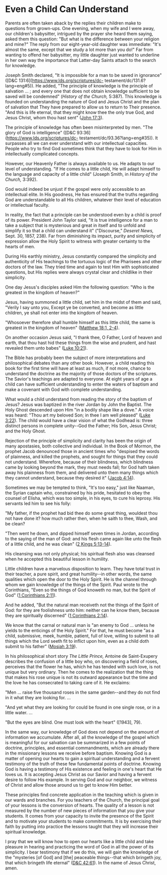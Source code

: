 # Even a Child Can Understand

Parents are often taken aback by the replies their children make to questions
from grown-ups. One evening, when my wife and I were away, our children's
babysitter, intrigued by the prayer she heard them saying, asked them this
question: "But what is the difference between your religion and mine?" The
reply from our eight-year-old daughter was immediate: "It's almost the same,
except that we study a lot more than you do!" Far from wanting to offend her
babysitter, my little daughter just wanted to underline in her own way the
importance that Latter-day Saints attach to the search for knowledge.

Joseph Smith declared, "It is impossible for a man to be saved in ignorance"
([D&amp;C 131:6](https://www.lds.org/scriptures/dc-
testament/dc/131.6?lang=eng#5)). He added, "The principle of knowledge is the
principle of salvation ... ; and every one that does not obtain knowledge
sufficient to be saved will be condemned" (_History of the Church,_ 5:387).
This knowledge is founded on understanding the nature of God and Jesus Christ
and the plan of salvation that They have prepared to allow us to return to
Their presence. "And this is life eternal, that they might know thee the only
true God, and Jesus Christ, whom thou hast sent" ([John
17:3](https://www.lds.org/scriptures/nt/john/17.3?lang=eng#2)).

The principle of knowledge has often been misinterpreted by men. "The glory of
God is intelligence" ([D&amp;C 93:36](https://www.lds.org/scriptures/dc-
testament/dc/93.36?lang=eng#35)). It surpasses all we can ever understand with
our intellectual capacities. People who try to find God sometimes think that
they have to look for Him in intellectually complicated concepts.

However, our Heavenly Father is always available to us. He adapts to our level
of understanding. "If He comes to a little child, He will adapt himself to the
language and capacity of a little child" (Joseph Smith, in _History of the
Church,_ 3:392).

God would indeed be unjust if the gospel were only accessible to an
intellectual elite. In His goodness, He has ensured that the truths regarding
God are understandable to all His children, whatever their level of education
or intellectual faculty.

In reality, the fact that a principle can be understood even by a child is
proof of its power. President John Taylor said, "It is true intelligence for a
man to take a subject that is mysterious and great in itself and to unfold and
simplify it so that a child can understand it" ("Discourse," _Deseret News,_
Sept. 30, 1857, 238). Far from diminishing its impact, purity and simplicity
of expression allow the Holy Spirit to witness with greater certainty to the
hearts of men.

During His earthly ministry, Jesus constantly compared the simplicity and
authenticity of His teachings to the tortuous logic of the Pharisees and other
doctors of the law. They tried time and again to test Him with sophisticated
questions, but His replies were always crystal clear and childlike in their
simplicity.

One day Jesus's disciples asked Him the following question: "Who is the
greatest in the kingdom of heaven?"

Jesus, having summoned a little child, set him in the midst of them and said,
"Verily I say unto you, Except ye be converted, and become as little children,
ye shall not enter into the kingdom of heaven.

"Whosoever therefore shall humble himself as this little child, the same is
greatest in the kingdom of heaven" ([Matthew 18:1,
2-4](https://www.lds.org/scriptures/nt/matt/18.1%2C2-4?lang=eng#0)).

On another occasion Jesus said, "I thank thee, O Father, Lord of heaven and
earth, that thou hast hid these things from the wise and prudent, and hast
revealed them unto babes" ([Luke
10:21](https://www.lds.org/scriptures/nt/luke/10.21?lang=eng#20)).

The Bible has probably been the subject of more interpretations and
philosophical debates than any other book. However, a child reading this book
for the first time will have at least as much, if not more, chance to
understand the doctrine as the majority of those doctors of the scriptures.
The Savior's teachings are adapted to everyone. At eight years of age a child
can have sufficient understanding to enter the waters of baptism and make a
covenant with God with complete understanding.

What would a child understand from reading the story of the baptism of Jesus?
Jesus was baptized in the river Jordan by John the Baptist. The Holy Ghost
descended upon Him "in a bodily shape like a dove." A voice was heard: "Thou
art my beloved Son; in thee I am well pleased" ([Luke
3:22](https://www.lds.org/scriptures/nt/luke/3.22?lang=eng#21)). The child
would have a clear vision of what the Godhead is: three distinct persons in
complete unity--God the Father; His Son, Jesus Christ; and the Holy Ghost.

Rejection of the principle of simplicity and clarity has been the origin of
many apostasies, both collective and individual. In the Book of Mormon, the
prophet Jacob denounced those in ancient times who "despised the words of
plainness, and killed the prophets, and sought for things that they could not
understand. Wherefore, because of their blindness, which blindness came by
looking beyond the mark, they must needs fall; for God hath taken away his
plainness from them, and delivered unto them many things which they cannot
understand, because they desired it" ([Jacob
4:14](https://www.lds.org/scriptures/bofm/jacob/4.14?lang=eng#13)).

Sometimes we may be tempted to think, "It's too easy," just like Naaman, the
Syrian captain who, constrained by his pride, hesitated to obey the counsel of
Elisha, which was too simple, in his eyes, to cure his leprosy. His servants
led him to see his folly:

"My father, if the prophet had bid thee do some great thing, wouldest thou not
have done it? how much rather then, when he saith to thee, Wash, and be clean?

"Then went he down, and dipped himself seven times in Jordan, according to the
saying of the man of God: and his flesh came again like unto the flesh of a
little child, and he was clean" ([2 Kings
5:13-14](https://www.lds.org/scriptures/ot/2-kgs/5.13-14?lang=eng#12)).

His cleansing was not only physical; his spiritual flesh also was cleansed
when he accepted this beautiful lesson in humility.

Little children have a marvelous disposition to learn. They have total trust
in their teacher, a pure spirit, and great humility--in other words, the same
qualities which open the door to the Holy Spirit. He is the channel through
whom we gain knowledge of the things of the Spirit. Paul wrote to the
Corinthians, "Even so the things of God knoweth no man, but the Spirit of God"
([1 Corinthians
2:11](https://www.lds.org/scriptures/nt/1-cor/2.11?lang=eng#10)).

And he added, "But the natural man receiveth not the things of the Spirit of
God: for they are foolishness unto him: neither can he know them, because they
are spiritually discerned" ([1 Corinthians
2:14](https://www.lds.org/scriptures/nt/1-cor/2.14?lang=eng#13)).

We know that the carnal or natural man is "an enemy to God ... unless he yields
to the enticings of the Holy Spirit." For that, he must become "as a child,
submissive, meek, humble, patient, full of love, willing to submit to all
things which the Lord seeth fit to inflict upon him, even as a child doth
submit to his father" ([Mosiah
3:19](https://www.lds.org/scriptures/bofm/mosiah/3.19?lang=eng#18)).

In his philosophical short story _The Little Prince,_ Antoine de Saint-Exupery
describes the confusion of a little boy who, on discovering a field of roses,
perceives that the flower he has, which he has tended with such love, is not
unique but very ordinary. Then he comes to the realization that the thing that
makes his rose unique is not its outward appearance but the time and the love
he has consecrated to taking care of it. He exclaims:

"Men ... raise five thousand roses in the same garden--and they do not find in
it what they are looking for. ...

"And yet what they are looking for could be found in one single rose, or in a
little water. ...

"But the eyes are blind. One must look with the heart" ([1943], 79).

In the same way, our knowledge of God does not depend on the amount of
information we accumulate. After all, all the knowledge of the gospel which is
meaningful for our salvation can be summarized in a few points of doctrine,
principles, and essential commandments, which are already there in the
missionary lessons we receive before baptism. Knowing God is a matter of
opening our hearts to gain a spiritual understanding and a fervent testimony
of the truth of these few fundamental points of doctrine. Knowing God is
having a testimony of His existence and feeling in one's heart that He loves
us. It is accepting Jesus Christ as our Savior and having a fervent desire to
follow His example. In serving God and our neighbor, we witness of Christ and
allow those around us to get to know Him better.

These principles find concrete application in the teaching which is given in
our wards and branches. For you teachers of the Church, the principal goal of
your lessons is the conversion of hearts. The quality of a lesson is not
measured by the number of new pieces of information that you give your
students. It comes from your capacity to invite the presence of the Spirit and
to motivate your students to make commitments. It is by exercising their faith
by putting into practice the lessons taught that they will increase their
spiritual knowledge.

I pray that we will know how to open our hearts like a little child and take
pleasure in hearing and practicing the word of God in all the power of its
simplicity. I bear testimony that if we do this, we will gain the knowledge of
the "mysteries [of God] and [the] peaceable things--that which bringeth joy,
that which bringeth life eternal" ([D&amp;C
42:61](https://www.lds.org/scriptures/dc-testament/dc/42.61?lang=eng#60)). In
the name of Jesus Christ, amen.

